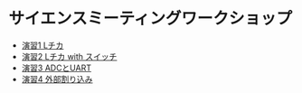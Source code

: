 # サイエンスミーティングワークショップ

- [演習1 Lチカ](./lec01)
- [演習2 Lチカ with スイッチ](./lec02)
- [演習3 ADCとUART](./lec03)
- [演習4 外部割り込み](./lec04)